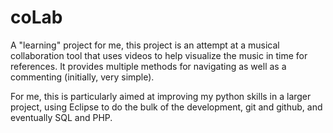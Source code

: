 coLab
=====
A "learning" project for me, this project
is an attempt at a musical collaboration tool
that uses videos to help visualize the music
in time for references.  It provides multiple
methods for navigating as well as a commenting
(initially, very simple).

For me, this is particularly aimed at improving 
my python skills in a larger project, using 
Eclipse to do the bulk of the development, git
and github, and eventually SQL and PHP.

